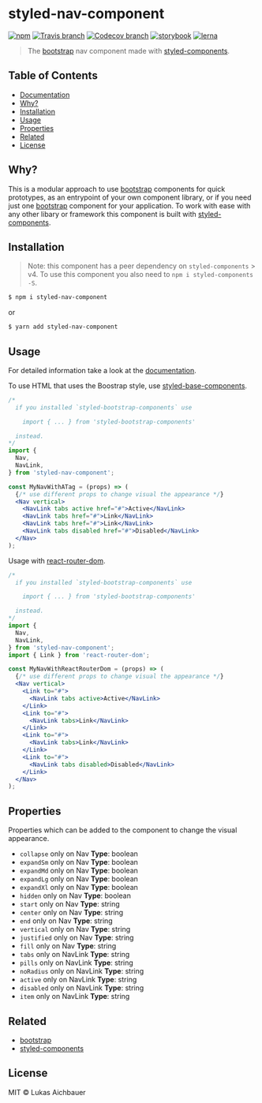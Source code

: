 # styled-nav-component

[![npm](https://img.shields.io/npm/v/styled-nav-component.svg?style=flat-square)](https://www.npmjs.com/package/styled-nav-component)
[![Travis branch](https://img.shields.io/travis/aichbauer/styled-bootstrap-components/master.svg?style=flat-square)](https://travis-ci.org/aichbauer/styled-bootstrap-components)
[![Codecov branch](https://img.shields.io/codecov/c/github/aichbauer/styled-bootstrap-components/master.svg?style=flat-square)](https://codecov.io/gh/aichbauer/styled-bootstrap-components)
[![storybook](https://img.shields.io/badge/docs%20with-storybook-f1618c.svg?style=flat-square)](https://aichbauer.github.io/styled-bootstrap-components)
[![lerna](https://img.shields.io/badge/maintained%20with-lerna-cc00ff.svg?style=flat-square)](https://lernajs.io/)

> The [bootstrap](https://getbootstrap.com) nav component made with [styled-components](https://styled-components.com).

## Table of Contents

* [Documentation](https://aichbauer.github.io/styled-bootstrap-components)
* [Why?](#why)
* [Installation](#installation)
* [Usage](#usage)
* [Properties](#properties)
* [Related](#related)
* [License](#license)

## Why?

This is a modular approach to use [bootstrap](https://getbootstrap.com) components for quick prototypes, as an entrypoint of your own component library, or if you need just one [bootstrap](https://getbootstrap.com) component for your application. To work with ease with any other libary or framework this component is built with [styled-components](https://styled-components.com).

## Installation

> Note: this component has a peer dependency on `styled-components` > v4. To use this component you also need to `npm i styled-components -S`.

```sh
$ npm i styled-nav-component
```

or

```sh
$ yarn add styled-nav-component
```

## Usage

For detailed information take a look at the [documentation](https://aichbauer.github.io/styled-bootstrap-components).

To use HTML that uses the Boostrap style, use [styled-base-components](https://github.com/aichbauer/styled-bootstrap-components/blob/master/packages/styled-base-components/README.md).

```jsx
/*
  if you installed `styled-bootstrap-components` use

    import { ... } from 'styled-bootstrap-components'

  instead.
*/
import {
  Nav,
  NavLink,
} from 'styled-nav-component';

const MyNavWithATag = (props) => (
  {/* use different props to change visual the appearance */}
  <Nav vertical>
    <NavLink tabs active href="#">Active</NavLink>
    <NavLink tabs href="#">Link</NavLink>
    <NavLink tabs href="#">Link</NavLink>
    <NavLink tabs disabled href="#">Disabled</NavLink>
  </Nav>
);
```

Usage with [react-router-dom](https://reacttraining.com/react-router/web/example/basic).

```jsx
/*
  if you installed `styled-bootstrap-components` use

    import { ... } from 'styled-bootstrap-components'

  instead.
*/
import {
  Nav,
  NavLink,
} from 'styled-nav-component';
import { Link } from 'react-router-dom';

const MyNavWithReactRouterDom = (props) => (
  {/* use different props to change visual the appearance */}
  <Nav vertical>
    <Link to="#">
      <NavLink tabs active>Active</NavLink>
    </Link>
    <Link to="#">
      <NavLink tabs>Link</NavLink>
    </Link>
    <Link to="#">
      <NavLink tabs>Link</NavLink>
    </Link>
    <Link to="#">
      <NavLink tabs disabled>Disabled</NavLink>
    </Link>
  </Nav>
);
```

## Properties

Properties which can be added to the component to change the visual appearance.

* `collapse` only on Nav **Type**: boolean
* `expandSm` only on Nav **Type**: boolean
* `expandMd` only on Nav **Type**: boolean
* `expandLg` only on Nav **Type**: boolean
* `expandXl` only on Nav **Type**: boolean
* `hidden` only on Nav **Type**: boolean
* `start` only on Nav **Type**: string
* `center` only on Nav **Type**: string
* `end` only on Nav **Type**: string
* `vertical` only on Nav **Type**: string
* `justified` only on Nav **Type**: string
* `fill` only on Nav **Type**: string
* `tabs` only on NavLink **Type**: string
* `pills` only on NavLink **Type**: string
* `noRadius` only on NavLink **Type**: string
* `active` only on NavLink **Type**: string
* `disabled` only on NavLink **Type**: string
* `item` only on NavLink **Type**: string

## Related

* [bootstrap](https://getbootstrap.com)
* [styled-components](https://styled-components.com)

## License

MIT © Lukas Aichbauer
